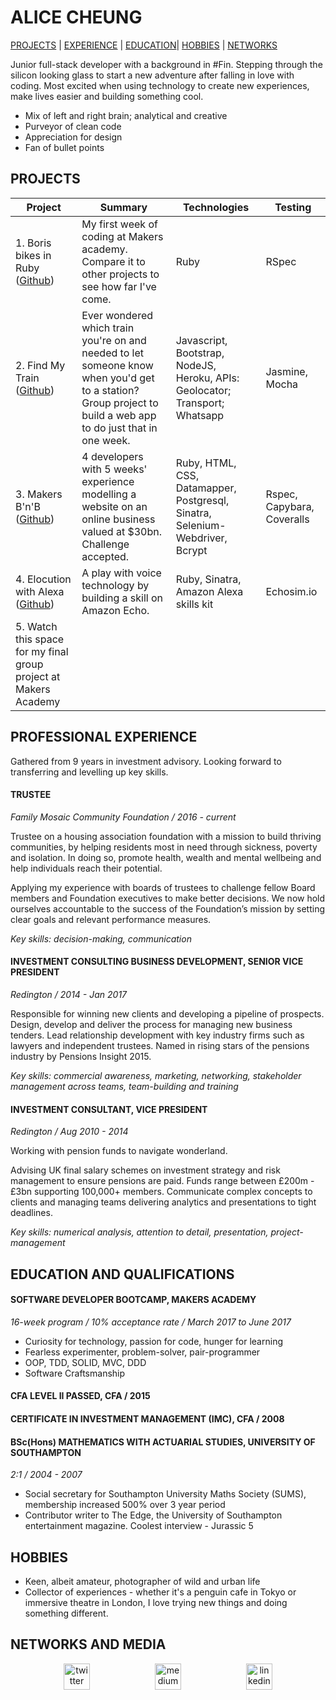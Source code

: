 # ALICE CHEUNG
[PROJECTS](#projects) | [EXPERIENCE](#professional-experience) | [EDUCATION](#education-and-qualifications)| [HOBBIES](#hobbies) | [NETWORKS](#networks-and-media)

Junior full-stack developer with a background in #Fin. Stepping through the silicon looking glass to start a new adventure after falling in love with coding. Most excited when using technology to create new experiences, make lives easier and building something cool.

- Mix of left and right brain; analytical and creative
- Purveyor of clean code
- Appreciation for design
- Fan of bullet points


## PROJECTS
| Project       | Summary       | Technologies  | Testing |
| ------------- |---------------| --------------|---------|
| 1. Boris bikes in Ruby ([Github](https://github.com/Alicespyglass/boris-bikes)) | My first week of coding at Makers academy. Compare it to other projects to see how far I've come. |Ruby | RSpec |
| 2. Find My Train ([Github](https://github.com/Alicespyglass/wk9-group-practice-project-Trainspotting))|Ever wondered which train you're on and needed to let someone know when you'd get to a station? Group project to build a web app to do just that in one week. | Javascript, Bootstrap, NodeJS, Heroku, APIs: Geolocator; Transport; Whatsapp | Jasmine, Mocha |
| 3. Makers B'n'B ([Github](https://github.com/Alicespyglass/makers-bnb))| 4 developers with 5 weeks' experience modelling a website on an online business valued at $30bn. Challenge accepted. | Ruby, HTML, CSS, Datamapper, Postgresql, Sinatra, Selenium-Webdriver, Bcrypt | Rspec, Capybara, Coveralls |
| 4. Elocution with Alexa ([Github](https://github.com/Alicespyglass/alexa1-hello-world))| A play with voice technology by building a skill on Amazon Echo. | Ruby, Sinatra, Amazon Alexa skills kit  | Echosim.io |
| 5. Watch this space for my final group project at Makers Academy |


## PROFESSIONAL EXPERIENCE
Gathered from 9 years in investment advisory. Looking forward to transferring and levelling up key skills.


#### TRUSTEE

*Family Mosaic Community Foundation / 2016 - current*

Trustee on a housing association foundation with a mission to build thriving communities, by helping residents most in need through sickness, poverty and isolation. In doing so, promote health, wealth and mental wellbeing and help individuals reach their potential.

Applying my experience with boards of trustees to challenge fellow Board members and Foundation executives to make better decisions. We now hold ourselves accountable to the success of the Foundation’s mission by setting clear goals and relevant performance measures.

*Key skills: decision-making, communication*

#### INVESTMENT CONSULTING BUSINESS DEVELOPMENT, SENIOR VICE PRESIDENT

*Redington / 2014 - Jan 2017*

Responsible for winning new clients and developing a pipeline of prospects. Design, develop and deliver the process for managing new business tenders. Lead relationship development with key industry firms such as lawyers and independent trustees. Named in rising stars of the pensions industry by Pensions Insight 2015.

*Key skills: commercial awareness, marketing, networking, stakeholder management across teams, team-building and training*

#### INVESTMENT CONSULTANT, VICE PRESIDENT

*Redington / Aug 2010 - 2014*

Working with pension funds to navigate wonderland.

Advising UK final salary schemes on investment strategy and risk management to ensure pensions are paid. Funds range between £200m - £3bn supporting 100,000+ members. Communicate complex concepts to clients and managing teams delivering analytics and presentations to tight deadlines.

*Key skills: numerical analysis, attention to detail, presentation, project-management*

## EDUCATION AND QUALIFICATIONS

#### SOFTWARE DEVELOPER BOOTCAMP, MAKERS ACADEMY

*16-week program / 10% acceptance rate / March 2017 to June 2017*

- Curiosity for technology, passion for code, hunger for learning
- Fearless experimenter, problem-solver, pair-programmer
- OOP, TDD, SOLID, MVC, DDD
- Software Craftsmanship


#### CFA LEVEL II PASSED, CFA / 2015
#### CERTIFICATE IN INVESTMENT MANAGEMENT (IMC), CFA / 2008


#### BSc(Hons) MATHEMATICS WITH ACTUARIAL STUDIES, UNIVERSITY OF SOUTHAMPTON

*2:1 / 2004 - 2007*

- Social secretary for Southampton University Maths Society (SUMS), membership increased 500% over 3 year period
- Contributor writer to The Edge, the University of Southampton entertainment magazine. Coolest interview - Jurassic 5


## HOBBIES
- Keen, albeit amateur, photographer of wild and urban life
- Collector of experiences - whether it's a penguin cafe in Tokyo or immersive theatre in London, I love trying new things and doing something different.

## NETWORKS AND MEDIA
<p align="center">
<a href="https://twitter.com/Alicespyglass">
<img src="http://goinkscape.com/wp-content/uploads/2015/07/twitter-logo-final.png" alt="twitter" hspace="50" height="42" width="42"></a>

<a href="https://medium.com/@alicespyglass">
<img src="https://static1.squarespace.com/static/53457bcae4b0bc890d496d14/t/568ebeee4bf118e7ef8dbef3/1452195567236/medium_logo_detail_icon.png?format=300w" alt="medium" hspace="50" height="42" width="42"></a>

<a href="https://www.linkedin.com/in/alicespyglass/">
<img src="https://www.iconfinder.com/data/icons/free-social-icons/67/linkedin_circle_color-512.png" alt="linkedin" hspace="50" height="42" width="42"></a>

</p>
